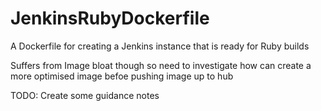 JenkinsRubyDockerfile
=====================

A Dockerfile for creating a Jenkins instance that is ready for  Ruby builds 

Suffers from Image bloat though so need to investigate how can create a more optimised image befoe pushing image up to hub

TODO: Create some guidance notes
